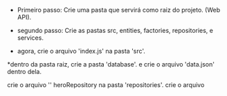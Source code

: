 * Primeiro passo: Crie uma pasta que servirá como raiz do projeto. (Web API).

* segundo passo: Crie as pastas src, entities, factories, repositories, e services.

* agora, crie o arquivo 'index.js' na pasta 'src'.

*dentro da pasta raiz, crie a pasta 'database'. e crie o arquivo 'data.json' dentro dela.

crie o arquivo '' heroRepository na pasta 'repositories'.
crie o arquivo